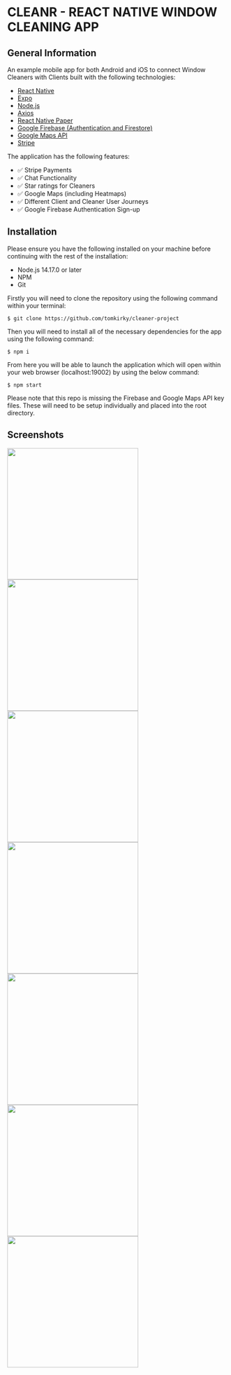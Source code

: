 # CLEANR - REACT NATIVE WINDOW CLEANING APP

## General Information

An example mobile app for both Android and iOS to connect Window Cleaners with Clients built with the following technologies:

-   [React Native](https://reactnative.dev/)
-   [Expo](https://expo.io/)
-   [Node.js](https://nodejs.org/en/)
-   [Axios](https://axios-http.com/)
-   [React Native Paper](https://callstack.github.io/react-native-paper/)
-   [Google Firebase (Authentication and Firestore)](https://firebase.google.com/)
-   [Google Maps API](https://developers.google.com/maps)
-   [Stripe](https://stripe.com/docs/development)

The application has the following features:

- ✅ Stripe Payments
- ✅ Chat Functionality
- ✅ Star ratings for Cleaners
- ✅ Google Maps (including Heatmaps)
- ✅ Different Client and Cleaner User Journeys
- ✅ Google Firebase Authentication Sign-up

## Installation

Please ensure you have the following installed on your machine before continuing with the rest of the installation:

-   Node.js 14.17.0 or later
-   NPM
-   Git

Firstly you will need to clone the repository using the following command within your terminal:

```
$ git clone https://github.com/tomkirky/cleaner-project
```
Then you will need to install all of the necessary dependencies for the app using the following command:

```
$ npm i
```
From here you will be able to launch the application which will open within your web browser (localhost:19002) by using the below command:

```
$ npm start
```

Please note that this repo is missing the Firebase and Google Maps API key files. These will need to be setup individually and placed into the root directory.

## Screenshots

<img src="https://user-images.githubusercontent.com/79330837/122776218-cfeeca00-d2a2-11eb-84af-bcf488c58239.png" width="300" align="left">
<img src="https://user-images.githubusercontent.com/79330837/122776220-d11ff700-d2a2-11eb-9528-6f8768fd08ba.png" width="300" align="left">
<img src="https://user-images.githubusercontent.com/79330837/122776229-d2512400-d2a2-11eb-8523-22cee4ee6fd1.png" width="300" align="left">
<img src="https://user-images.githubusercontent.com/79330837/122776232-d2e9ba80-d2a2-11eb-9b2f-c6d6ee2aeec9.png" width="300" align="left">
<img src="https://user-images.githubusercontent.com/79330837/122776234-d3825100-d2a2-11eb-9de2-b4924988b823.png" width="300" align="left">
<img src="https://user-images.githubusercontent.com/79330837/122776235-d3825100-d2a2-11eb-8574-202c0854b3f4.png" width="300" align="left">
<img src="https://user-images.githubusercontent.com/79330837/122776238-d41ae780-d2a2-11eb-94e7-e75c43db809f.png" width="300" align="left">
